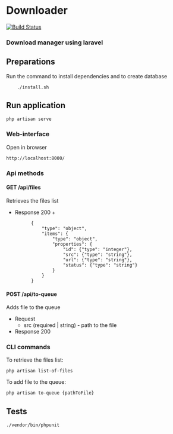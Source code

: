 # Downloader

[![Build Status](https://travis-ci.org/shaggyrec/downloader.svg?branch=master)](https://travis-ci.org/shaggyrec/downloader)

### Download manager using laravel

## Preparations

Run the command to install dependencies and to create database 

        ./install.sh
         
## Run application

    php artisan serve
    
### Web-interface

Open in browser
    
    http://localhost:8000/
    
### Api methods

#### GET /api/files

Retrieves the files list

+ Response 200
    +
            
            {
                "type": "object",
                "items": {
                    "type": "object",
                    "properties": {
                        "id": {"type": "integer"},
                        "src": {"type": "string"},
                        "url": {"type": "string"},
                        "status": {"type": "string"}
                    }       
                }
            } 

#### POST /api/to-queue

Adds file to the queue

+ Request
    + src (required | string) - path to the file
+ Response 200


### CLI commands 

To retrieve the files list:

    php artisan list-of-files

To add file to the queue:
    
    php artisan to-queue {pathToFile}

## Tests 

    ./vendor/bin/phpunit
